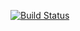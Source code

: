 [![Build Status](https://travis-ci.org/skies09/omega-sk8-ds.svg?branch=master)](https://travis-ci.org/skies09/omega-sk8-ds)